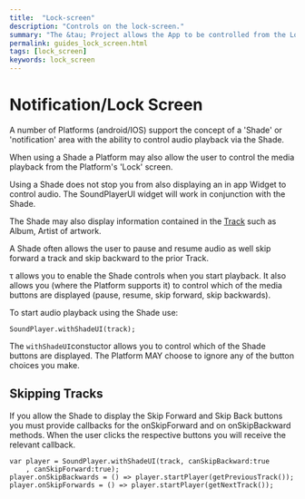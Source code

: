 ```yaml
---
title:  "Lock-screen"
description: "Controls on the lock-screen."
summary: "The &tau; Project allows the App to be controlled from the Lock Screen."
permalink: guides_lock_screen.html
tags: [lock_screen]
keywords: lock_screen
---
```

# Notification/Lock Screen

A number of Platforms \(android/IOS\) support the concept of a 'Shade' or 'notification' area with the ability to control audio playback via the Shade.

When using a Shade a Platform may also allow the user to control the media playback from the Platform's 'Lock' screen.

Using a Shade does not stop you from also displaying an in app Widget to control audio. The SoundPlayerUI widget will work in conjunction with the Shade.

The Shade may also display information contained in the [Track](https://github.com/canardoux/tau/tree/bb6acacc34205174a8438a13c8c0797f7bfa2143/doc/api/track.md) such as Album, Artist of artwork.

A Shade often allows the user to pause and resume audio as well skip forward a track and skip backward to the prior Track.

τ allows you to enable the Shade controls when you start playback. It also allows you \(where the Platform supports it\) to control which of the media buttons are displayed \(pause, resume, skip forward, skip backwards\).

To start audio playback using the Shade use:

```text
SoundPlayer.withShadeUI(track);
```

The `withShadeUI`constuctor allows you to control which of the Shade buttons are displayed. The Platform MAY choose to ignore any of the button choices you make.

## Skipping Tracks

If you allow the Shade to display the Skip Forward and Skip Back buttons you must provide callbacks for the onSkipForward and on onSkipBackward methods. When the user clicks the respective buttons you will receive the relevant callback.

```text
var player = SoundPlayer.withShadeUI(track, canSkipBackward:true
    , canSkipForward:true);
player.onSkipBackwards = () => player.startPlayer(getPreviousTrack());
player.onSkipForwards = () => player.startPlayer(getNextTrack());
```

